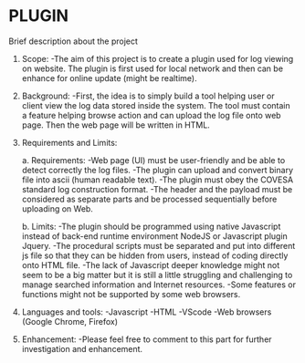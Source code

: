 # PLUGIN
Brief description about the project

1. Scope:
-The aim of this project is to create a plugin used for log viewing on website. The plugin is first used for local network and then can be enhance for online update (might be realtime).

2. Background:
-First, the idea is to simply build a tool helping user or client view the log data stored inside the system. The tool must contain a feature helping browse action and can upload the log file onto web page. Then the web page will be written in HTML.

3. Requirements and Limits:

    a. Requirements:
        -Web page (UI) must be user-friendly and be able to detect correctly the log files.
        -The plugin can upload and convert binary file into ascii (human readable text).
        -The plugin must obey the COVESA standard log construction format.
        -The header and the payload must be considered as separate parts and be processed sequentially before uploading on Web.

    b. Limits:
        -The plugin should be programmed using native Javascript instead of back-end runtime environment NodeJS or Javascript plugin Jquery.
        -The procedural scripts must be separated and put into different js file so that they can be hidden from users, instead of coding directly onto HTML file.
        -The lack of Javascript deeper knowledge might not seem to be a big matter but it is still a little struggling and challenging to manage searched information and Internet resources. 
        -Some features or functions might not be supported by some web browsers.

4. Languages and tools: 
-Javascript
-HTML
-VScode
-Web browsers (Google Chrome, Firefox)

5. Enhancement:
-Please feel free to comment to this part for further investigation and enhancement. 

